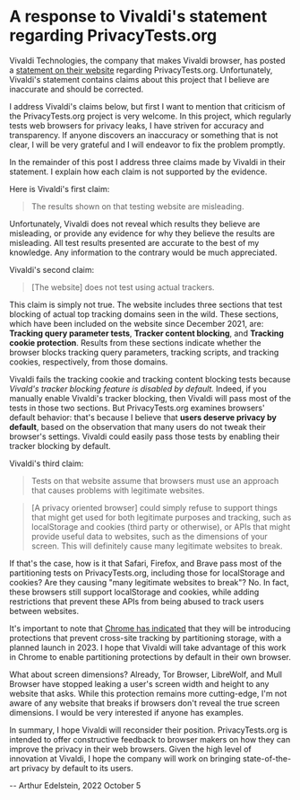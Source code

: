 # A response to Vivaldi's statement regarding PrivacyTests.org

Vivaldi Technologies, the company that makes Vivaldi browser, has posted a [statement on their website](https://web.archive.org/web/20221003174703/https://vivaldi.com/security/common-questions/#privacytests) regarding PrivacyTests.org. Unfortunately, Vivaldi's statement contains claims about this project that I believe are inaccurate and should be corrected.

I address Vivaldi's claims below, but first I want to mention that criticism of the PrivacyTests.org project is very welcome. In this project, which regularly tests web browsers for privacy leaks, I have striven for accuracy and transparency. If anyone discovers an inaccuracy or something that is not clear, I will be very grateful and I will endeavor to fix the problem promptly.

In the remainder of this post I address three claims made by Vivaldi in their statement. I explain how each claim is not supported by the evidence.

Here is Vivaldi's first claim:

> The results shown on that testing website are misleading.

Unfortunately, Vivaldi does not reveal which results they believe are misleading, or provide any evidence for why they believe the results are misleading. All test results presented are accurate to the best of my knowledge. Any information to the contrary would be much appreciated.

Vivaldi's second claim:

> [The website] does not test using actual trackers.

This claim is simply not true. The website includes three sections that test blocking of actual top tracking domains seen in the wild. These sections, which have been included on the website since December 2021, are: **Tracking query parameter tests**, **Tracker content blocking**, and **Tracking cookie protection**. Results from these sections indicate whether the browser blocks tracking query parameters, tracking scripts, and tracking cookies, respectively, from those domains.

Vivaldi fails the tracking cookie and tracking content blocking tests because *Vivald's tracker blocking feature is disabled by default.* Indeed, if you manually enable Vivaldi's tracker blocking, then Vivaldi will pass most of the tests in those two sections. But PrivacyTests.org examines browsers' default behavior: that's because I believe that **users deserve privacy by default**, based on the observation that many users do not tweak their browser's settings. Vivaldi could easily pass those tests by enabling their tracker blocking by default.

Vivaldi's third claim:

> Tests on that website assume that browsers must use an approach that causes problems with legitimate websites.

> [A privacy oriented browser] could simply refuse to support things that might get used for both legitimate purposes and tracking, such as localStorage and cookies (third party or otherwise), or APIs that might provide useful data to websites, such as the dimensions of your screen. This will definitely cause many legitimate websites to break.

If that's the case, how is it that Safari, Firefox, and Brave pass most of the partitioning tests on PrivacyTests.org, including those for localStorage and cookies? Are they causing "many legitimate websites to break"? No. In fact, these browsers still support localStorage and cookies, while adding restrictions that prevent these APIs from being abused to track users between websites.

It's important to note that [Chrome has indicated](https://developer.chrome.com/docs/privacy-sandbox/storage-partitioning/) that they will be introducing protections that prevent cross-site tracking by partitioning storage, with a planned launch in 2023. I hope that Vivaldi will take advantage of this work in Chrome to enable partitioning protections by default in their own browser.

What about screen dimensions? Already, Tor Browser, LibreWolf, and Mull Browser have stopped leaking a user's screen width and height to any website that asks. While this protection remains more cutting-edge, I'm not aware of any website that breaks if browsers don't reveal the true screen dimensions. I would be very interested if anyone has examples.

In summary, I hope Vivaldi will reconsider their position. PrivacyTests.org is intended to offer constructive feedback to browser makers on how they can improve the privacy in their web browsers. Given the high level of innovation at Vivaldi, I hope the company will work on bringing state-of-the-art privacy by default to its users.

-- Arthur Edelstein, 2022 October 5
